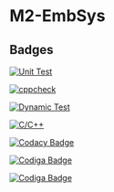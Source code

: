 # M2-EmbSys

## Badges

[![Unit Test](https://github.com/chaitalirokhade/M2-EmbSys/actions/workflows/Unit%20test.yml/badge.svg)](https://github.com/chaitalirokhade/M2-EmbSys/actions/workflows/Unit%20test.yml)

[![cppcheck](https://github.com/chaitalirokhade/M2-EmbSys/actions/workflows/cppcheck.yml/badge.svg)](https://github.com/chaitalirokhade/M2-EmbSys/actions/workflows/cppcheck.yml)

[![Dynamic Test](https://github.com/chaitalirokhade/M2-EmbSys/actions/workflows/Dynamic%20test.yml/badge.svg)](https://github.com/chaitalirokhade/M2-EmbSys/actions/workflows/Dynamic%20test.yml)

[![C/C++](https://github.com/chaitalirokhade/M2-EmbSys/actions/workflows/c-cpp.yml/badge.svg)](https://github.com/chaitalirokhade/M2-EmbSys/actions/workflows/c-cpp.yml)

[![Codacy Badge](https://app.codacy.com/project/badge/Grade/ecf05e1aaaa0442885c9745b335c4883)](https://www.codacy.com/gh/chaitalirokhade/M2-EmbSys/dashboard?utm_source=github.com&amp;utm_medium=referral&amp;utm_content=chaitalirokhade/M2-EmbSys&amp;utm_campaign=Badge_Grade)

[![Codiga Badge](https://api.codiga.io/project/31786/score/svg)](https://app.codiga.io/public/project/31786/M2-EmbSys/dashboard)

[![Codiga Badge](https://api.codiga.io/project/31786/status/svg)](https://app.codiga.io/public/project/31786/M2-EmbSys/dashboard)
